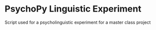 # PsychoPy Linguistic Experiment
 Script used for a psycholinguistic experiment for a master class project
